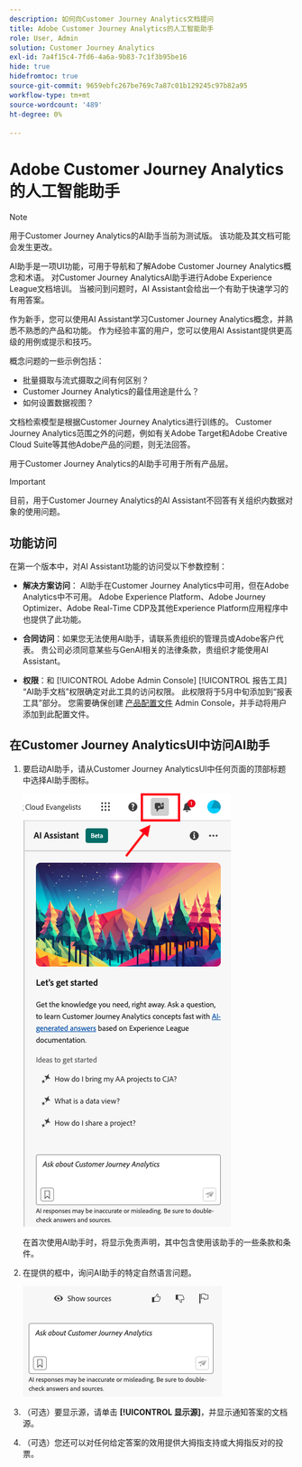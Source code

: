 ```yaml
---
description: 如何向Customer Journey Analytics文档提问
title: Adobe Customer Journey Analytics的人工智能助手
role: User, Admin
solution: Customer Journey Analytics
exl-id: 7a4f15c4-7fd6-4a6a-9b83-7c1f3b95be16
hide: true
hidefromtoc: true
source-git-commit: 9659ebfc267be769c7a87c01b129245c97b82a95
workflow-type: tm+mt
source-wordcount: '489'
ht-degree: 0%

---
```



# Adobe Customer Journey Analytics的人工智能助手

>[!NOTE]
>
>用于Customer Journey Analytics的AI助手当前为测试版。 该功能及其文档可能会发生更改。

AI助手是一项UI功能，可用于导航和了解Adobe Customer Journey Analytics概念和术语。 对Customer Journey AnalyticsAI助手进行Adobe Experience League文档培训。 当被问到问题时，AI Assistant会给出一个有助于快速学习的有用答案。

作为新手，您可以使用AI Assistant学习Customer Journey Analytics概念，并熟悉不熟悉的产品和功能。 作为经验丰富的用户，您可以使用AI Assistant提供更高级的用例或提示和技巧。

概念问题的一些示例包括：

* 批量摄取与流式摄取之间有何区别？
* Customer Journey Analytics的最佳用途是什么？
* 如何设置数据视图？

文档检索模型是根据Customer Journey Analytics进行训练的。 Customer Journey Analytics范围之外的问题，例如有关Adobe Target和Adobe Creative Cloud Suite等其他Adobe产品的问题，则无法回答。

用于Customer Journey Analytics的AI助手可用于所有产品层。

>[!IMPORTANT]
>
>目前，用于Customer Journey Analytics的AI Assistant不回答有关组织内数据对象的使用问题。

## 功能访问

在第一个版本中，对AI Assistant功能的访问受以下参数控制：

* **解决方案访问**： AI助手在Customer Journey Analytics中可用，但在Adobe Analytics中不可用。 Adobe Experience Platform、Adobe Journey Optimizer、Adobe Real-Time CDP及其他Experience Platform应用程序中也提供了此功能。

* **合同访问**：如果您无法使用AI助手，请联系贵组织的管理员或Adobe客户代表。 贵公司必须同意某些与GenAI相关的法律条款，贵组织才能使用AI Assistant。

* **权限**：和 [!UICONTROL Adobe Admin Console] [!UICONTROL 报告工具] “AI助手文档”权限确定对此工具的访问权限。 此权限将于5月中旬添加到“报表工具”部分。 您需要确保创建 [产品配置文件](https://helpx.adobe.com/enterprise/using/manage-product-profiles.html) Admin Console，并手动将用户添加到此配置文件。

## 在Customer Journey AnalyticsUI中访问AI助手

1. 要启动AI助手，请从Customer Journey AnalyticsUI中任何页面的顶部标题中选择AI助手图标。

   ![AI助手图标](assets/ai-asst1.png)

   在首次使用AI助手时，将显示免责声明，其中包含使用该助手的一些条款和条件。

1. 在提供的框中，询问AI助手的特定自然语言问题。

   ![问题框](assets/ai-asst2.png)

1. （可选）要显示源，请单击 **[!UICONTROL 显示源]**，并显示通知答案的文档源。

1. （可选）您还可以对任何给定答案的效用提供大拇指支持或大拇指反对的投票。

